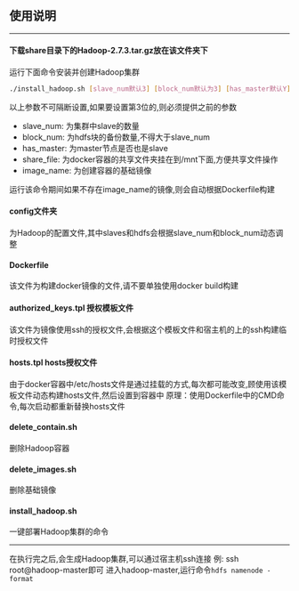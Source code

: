 ## 使用说明
---
#### 下载share目录下的Hadoop-2.7.3.tar.gz放在该文件夹下

运行下面命令安装并创建Hadoop集群
```sh
./install_hadoop.sh [slave_num默认3] [block_num默认为3] [has_master默认Y] [share_file默认共享文件夹] [image_name默认ruteng/ubuntu_1604:hadoop]
```
以上参数不可隔断设置,如果要设置第3位的,则必须提供之前的参数
- slave_num: 为集群中slave的数量
- block_num: 为hdfs块的备份数量,不得大于slave_num
- has_master: 为master节点是否也是slave
- share_file: 为docker容器的共享文件夹挂在到/mnt下面,方便共享文件操作
- image_name: 为创建容器的基础镜像

运行该命令期间如果不存在image_name的镜像,则会自动根据Dockerfile构建

#### config文件夹
为Hadoop的配置文件,其中slaves和hdfs会根据slave_num和block_num动态调整

#### Dockerfile 
该文件为构建docker镜像的文件,请不要单独使用docker build构建

#### authorized_keys.tpl 授权模板文件
该文件为镜像使用ssh的授权文件,会根据这个模板文件和宿主机的上的ssh构建临时授权文件

#### hosts.tpl hosts授权文件
由于docker容器中/etc/hosts文件是通过挂载的方式,每次都可能改变,顾使用该模板文件动态构建hosts文件,然后设置到容器中
原理：使用Dockerfile中的CMD命令,每次启动都重新替换hosts文件

#### delete_contain.sh
删除Hadoop容器

#### delete_images.sh
删除基础镜像

#### install_hadoop.sh
一键部署Hadoop集群的命令

---
在执行完之后,会生成Hadoop集群,可以通过宿主机ssh连接
例: ssh root@hadoop-master即可
进入hadoop-master,运行命令`hdfs namenode -format`
